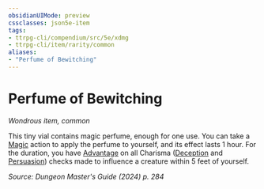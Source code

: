 ```yaml
---
obsidianUIMode: preview
cssclasses: json5e-item
tags:
- ttrpg-cli/compendium/src/5e/xdmg
- ttrpg-cli/item/rarity/common
aliases: 
- "Perfume of Bewitching"
---
```

# Perfume of Bewitching
*Wondrous item, common*  



This tiny vial contains magic perfume, enough for one use. You can take a [Magic](Інструменти%20ДМ/CLI/rules/actions.md#Magic) action to apply the perfume to yourself, and its effect lasts 1 hour. For the duration, you have [Advantage](Інструменти%20ДМ/CLI/rules/variant-rules/advantage-xphb.md) on all Charisma ([Deception](Інструменти%20ДМ/CLI/rules/skills.md#Deception) and [Persuasion](Інструменти%20ДМ/CLI/rules/skills.md#Persuasion)) checks made to influence a creature within 5 feet of yourself.

*Source: Dungeon Master's Guide (2024) p. 284*